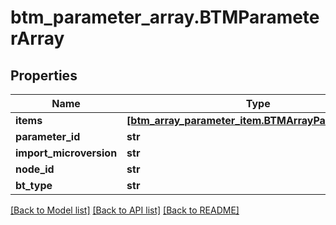 # btm_parameter_array.BTMParameterArray

## Properties
Name | Type | Description | Notes
------------ | ------------- | ------------- | -------------
**items** | [**[btm_array_parameter_item.BTMArrayParameterItem]**](BTMArrayParameterItem.md) |  | [optional] 
**parameter_id** | **str** |  | [optional] 
**import_microversion** | **str** |  | [optional] 
**node_id** | **str** |  | [optional] 
**bt_type** | **str** |  | [optional] 

[[Back to Model list]](../README.md#documentation-for-models) [[Back to API list]](../README.md#documentation-for-api-endpoints) [[Back to README]](../README.md)


